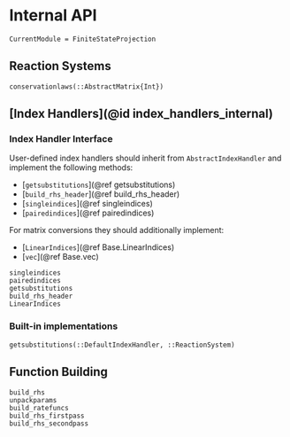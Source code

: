 # Internal API
```@meta
CurrentModule = FiniteStateProjection
```

## Reaction Systems
```@docs
conservationlaws(::AbstractMatrix{Int})
```

## [Index Handlers](@id index_handlers_internal)

### Index Handler Interface

User-defined index handlers should inherit from `AbstractIndexHandler` and implement the following methods:
- [`getsubstitutions`](@ref getsubstitutions)
- [`build_rhs_header`](@ref build_rhs_header)
- [`singleindices`](@ref singleindices)
- [`pairedindices`](@ref pairedindices)

For matrix conversions they should additionally implement:
- [`LinearIndices`](@ref Base.LinearIndices)
- [`vec`](@ref Base.vec)

```@docs
singleindices
pairedindices
getsubstitutions
build_rhs_header
LinearIndices
```

### Built-in implementations
```@docs
getsubstitutions(::DefaultIndexHandler, ::ReactionSystem)
```

## Function Building
```@docs
build_rhs
unpackparams
build_ratefuncs
build_rhs_firstpass
build_rhs_secondpass
```
